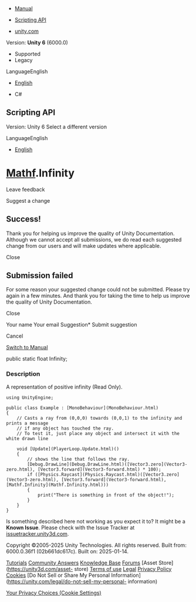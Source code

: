 [ ]()

  * [Manual](../Manual/index.html)
  * [Scripting API](../ScriptReference/index.html)

  * [unity.com](https://unity.com/)

Version: **Unity 6** (6000.0)

  * Supported
  * Legacy

LanguageEnglish

  * [English]()

  * C#

[ ](https://docs.unity3d.com)

## Scripting API

Version: Unity 6 Select a different version

LanguageEnglish

  * [English]()

#  [Mathf](Mathf.html).Infinity

Leave feedback

Suggest a change

## Success!

Thank you for helping us improve the quality of Unity Documentation. Although
we cannot accept all submissions, we do read each suggested change from our
users and will make updates where applicable.

Close

## Submission failed

For some reason your suggested change could not be submitted. Please <a>try
again</a> in a few minutes. And thank you for taking the time to help us
improve the quality of Unity Documentation.

Close

Your name Your email Suggestion* Submit suggestion

Cancel

[Switch to Manual](../Manual/class-Mathf.html "Go to Mathf Component in the
Manual")

public static float Infinity;

### Description

A representation of positive infinity (Read Only).

    
    
    using UnityEngine;  
      
    public class Example : [MonoBehaviour](MonoBehaviour.html)
    {
        // Casts a ray from (0,0,0) towards (0,0,1) to the infinity and prints a message
        // if any object has touched the ray.
        // To test it, just place any object and intersect it with the white drawn line  
      
        void [Update](PlayerLoop.Update.html)()
        {
            // shows the line that follows the ray.
            [Debug.DrawLine](Debug.DrawLine.html)([Vector3.zero](Vector3-zero.html), [Vector3.forward](Vector3-forward.html) * 100);
            if ([Physics.Raycast](Physics.Raycast.html)([Vector3.zero](Vector3-zero.html), [Vector3.forward](Vector3-forward.html), [Mathf.Infinity](Mathf.Infinity.html)))
            {
                print("There is something in front of the object!");
            }
        }
    }
    

Is something described here not working as you expect it to? It might be a
**Known Issue**. Please check with the Issue Tracker at
[issuetracker.unity3d.com](https://issuetracker.unity3d.com).

Copyright ©2005-2025 Unity Technologies. All rights reserved. Built from:
6000.0.36f1 (02b661dc617c). Built on: 2025-01-14.

[Tutorials](https://unity3d.com/learn) [Community
Answers](https://answers.unity3d.com) [Knowledge
Base](https://support.unity3d.com/hc/en-us)
[Forums](https://forum.unity3d.com) [Asset Store](https://unity3d.com/asset-
store) [Terms of use](https://docs.unity3d.com/Manual/TermsOfUse.html)
[Legal](https://unity.com/legal) [Privacy
Policy](https://unity.com/legal/privacy-policy)
[Cookies](https://unity.com/legal/cookie-policy) [Do Not Sell or Share My
Personal Information](https://unity.com/legal/do-not-sell-my-personal-
information)

[Your Privacy Choices (Cookie Settings)](javascript:void\(0\);)


